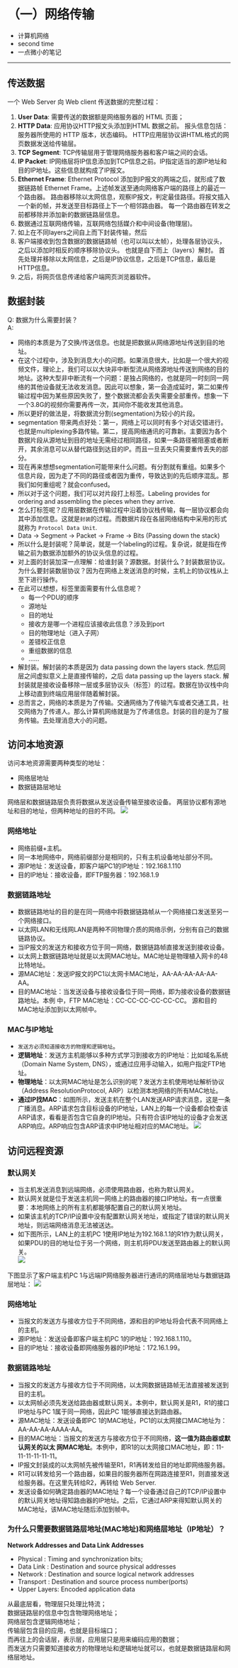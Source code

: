 # （一）网络传输 

- 计算机网络
- second time
- 一点微小的笔记

-------------------


## 传送数据
一个 Web Server 向 Web client 传送数据的完整过程：
1. **User Data**: 需要传送的数据额是网络服务器的 HTML 页面；
2. **HTTP Data**: 应用协议HTTP报文头添加到HTML 数据之前。 
报头信息包括：服务器所使用的 HTTP 版本，状态编码。
HTTP应用层协议讲HTML格式的网页数据发送给传输层。
3. **TCP Segment**: TCP传输层用于管理网络服务器和客户端之间的会话。
4. **IP Packet**: IP网络层将IP信息添加到TCP信息之前。IP指定适当的源IP地址和目的IP地址。这些信息就构成了IP报文。
5. **Ethernet Frame**: Ethernet Protocol 添加到IP报文的两端之后，就形成了数据链路帧 Ethernet Frame。上述帧发送至通向网络客户端的路径上的最近一个路由器。
路由器移除以太网信息，观察IP报文，判定最佳路径。将报文插入一个新的帧，并发送至目标路径上下一个相邻路由器。
每一个路由器在转发之前都移除并添加新的数据链路层信息。
6. 数据通过互联网络传输，互联网络包括媒介和中间设备(物理层)。
7. 如上在不同layers之间自上而下封装传输，然后
8. 客户端接收到包含数据的数据链路帧（也可以叫以太帧），处理各层协议头，之后以添加时相反的顺序移除协议头。
也就是自下而上（layers）解封。
首先处理并移除以太网信息，之后是IP协议信息，之后是TCP信息，最后是HTTP信息。
9. 之后，将网页信息传递给客户端网页浏览器软件。  

## 数据封装
Q: 数据为什么需要封装？<br>
A: 
- 网络的本质是为了交换/传送信息。也就是把数据从网络源地址传送到目的地址。
- 在这个过程中，涉及到消息大小的问题。如果消息很大，比如是一个很大的视频文件，理论上，我们可以以大块非中断型流从网络源地址传送到网络的目的地址。这种大型非中断流有一个问题：是独占网络的，也就是同一时刻同一网络的其他设备就无法收发消息。因此可以想象，第一会造成延时，第二如果传输过程中因为某些原因失败了，整个数据流都会丢失需要全部重传。想象一下一个3.8G的视频你需要再传一次，其间你不能收发其他消息。
- 所以更好的做法是，将数据流分割(segmentation)为较小的片段。
- segmentation 带来两点好处：第一，网络上可以同时有多个对话交错进行。也就是multiplexing多路传输。第二，提高网络通讯的可靠新。主要因为各个数据片段从源地址到目的地址无需经过相同路径，如果一条路径被阻塞或者断开，其余消息可以从替代路径到达目的IP。而且一旦丢失只需要重传丢失的部分。
- 现在再来想想segmentation可能带来什么问题。有分割就有重组。如果多个信息片段，因为走了不同的路径或者因为重传，导致达到的先后顺序混乱。那我们如何重组呢？就会confused。
- 所以对于这个问题，我们可以对片段打上标签。Labeling provides for ordering and assembling the pieces when they arrive.
- 怎么打标签呢？应用层数据在传输过程中沿着协议栈传输，每一层协议都会向其中添加信息。这就是`封装`的过程。而数据片段在各层网络结构中采用的形式就称为 `Protocol Data Unit`.
- Data -> Segment -> Packet -> Frame -> Bits (Passing down the stack)
- 所以什么是封装呢？简单说，就是一个labeling的过程。复杂说，就是指在传输之前为数据添加额外的协议头信息的过程。
- 对上面的封装加深一点理解：给谁封装？源数据。封装什么？封装数层协议。为什么要封装数层协议？因为在网络上发送消息的时候，主机上的协议栈从上至下进行操作。
- 在此可以想想，标签里面需要有什么信息呢？
	- 每一个PDU的顺序
	- 源地址
	- 目的地址
	- 接收方是哪一个进程应该接收此信息？涉及到port
	- 目的物理地址（进入子网）
	- 差错校正信息
	- 重组数据的信息
	- ......
- 解封装。解封装的本质是因为 data passing down the layers stack. 然后同层之间虚拟意义上是直接传输的，之后 data passing up the layers stack. 解封装就是接收设备移除一层或多层协议头（标签）的过程。数据在协议栈中向上移动直到终端应用层伴随着解封装。
- 总而言之，网络的本质是为了传输。交通网络为了传输汽车或者交通工具，社交网络为了传递人。那么计算机网络就是为了传递信息。封装的目的是为了服务传输。去处理消息大小的问题。



## 访问本地资源
访问本地资源需要两种类型的地址：
- 网络层地址
- 数据链路层地址

网络层和数据链路层负责将数据从发送设备传输至接收设备。
两层协议都有源地址和目的地址，但两种地址的目的不同。
![](https://raw.githubusercontent.com/XuemingNotCute/MarkdownPhotos/master/1.PNG)

### 网络地址
- 网络前缀+主机。
- 同一本地网络中，网络前缀部分是相同的，只有主机设备地址部分不同。
- 源IP地址：发送设备，即客户端PC1的IP地址：192.168.1.110
- 目的IP地址：接收设备，即FTP服务器：192.168.1.9

### 数据链路地址
- 数据链路地址的目的是在同一网络中将数据链路帧从一个网络接口发送至另一个网络接口。
- 以太网LAN和无线网LAN是两种不同物理介质的网络示例，分别有自己的数据链路协议。
- 当IP报文的发送方和接收方位于同一网络，数据链路帧直接发送到接收设备。
- 以太网上数据链路地址就是以太网MAC地址。MAC地址是物理植入网卡的48比特地址。
- 源MAC地址：发送IP报文的PC1以太网卡MAC地址，AA-AA-AA-AA-AA-AA。
- 目的MAC地址：当发送设备与接收设备位于同一网络，即为接收设备的数据链路地址。本例
中，FTP MAC地址：CC-CC-CC-CC-CC-CC。
源和目的MAC地址添加到以太网帧中。


### MAC与IP地址
- `发送方必须知道接收方的物理和逻辑地址`。
- **逻辑地址**：发送方主机能够以多种方式学习到接收方的IP地址：比如域名系统（Domain Name System, DNS），或通过应用手动输入，如用户指定FTP地址。
- **物理地址**：以太网MAC地址是怎么识别的呢？发送方主机使用地址解析协议（Address ResolutionProtocol, ARP）以检测本地网络的所有MAC地址。
- **通过IP找MAC**：如图所示，发送主机在整个LAN发送ARP请求消息，这是一条广播消息。ARP请求包含目标设备的IP地址，LAN上的每一个设备都会检查该ARP请求，看看是否包含它自身的IP地址。只有符合该IP地址的设备才会发送ARP响应。ARP响应包含ARP请求中IP地址相对应的MAC地址。
![](https://raw.githubusercontent.com/XuemingNotCute/MarkdownPhotos/master/2.png)

## 访问远程资源

### 默认网关
- 当主机发送消息到远端网络，必须使用路由器，也称为默认网关。
- 默认网关就是位于发送主机同一网络上的路由器的接口IP地址。有一点很重要：本地网络上的所有主机都能够配置自己的默认网关地址。
- 如果该主机的TCP/IP设置中没有配置默认网关地址，或指定了错误的默认网关地址，则远端网络消息无法被送达。
- 如下图所示，LAN上的主机PC 1使用IP地址为192.168.1.1的R1作为默认网关，如果PDU的目的地址位于另一个网络，则主机将PDU发送至路由器上的默认网关。<br>
![](https://raw.githubusercontent.com/XuemingNotCute/MarkdownPhotos/master/3.png)



下图显示了客户端主机PC 1与远端IP网络服务器进行通讯的网络层地址与数据链路层地址：
![](https://raw.githubusercontent.com/XuemingNotCute/MarkdownPhotos/master/4.png)

### 网络地址
- 当报文的发送方与接收方位于不同网络，源和目的IP地址将会代表不同网络上的主机。
- 源IP地址：发送设备即客户端主机PC 1的IP地址：192.168.1.110。
- 目的IP地址：接收设备即网络服务器的IP地址：172.16.1.99。

### 数据链路地址
- 当报文的发送方与接收方位于不同网络，以太网数据链路帧无法直接被发送到目的主机。
- 以太网帧必须先发送给路由器或默认网关。本例中，默认网关是R1，R1的接口IP地址与PC 1属于同一网络，因此PC 1能够直接达到路由器。
- 源MAC地址：发送设备即PC 1的MAC地址，PC1的以太网接口MAC地址为：AA-AA-AA-AAAA-AA。
- 目的MAC地址：当报文的发送方与接收方位于不同网络，**这一值为路由器或默认网关的以太
网MAC地址**。本例中，即R1的以太网接口MAC地址，即：11-11-11-11-11-11。
- IP报文封装成的以太网帧先被传输至R1，R1再转发给目的地址即网络服务器。
- R1可以转发给另一个路由器，如果目的服务器所在网路连接至R1，则直接发送给服务器。在这里先转给R2，再转给 Web Server.
- 发送设备如何确定路由器的MAC地址？每一个设备通过自己的TCP/IP设置中的默认网关地址得知路由器的IP地址。之后，它通过ARP来得知默认网关的MAC地址，该MAC地址随后添加到帧中。


### 为什么只需要数据链路层地址(MAC地址)和网络层地址（IP地址）？
**Network Addresses and Data Link Addresses**
- Physical :  Timing and synchronization bits;
- Data Link : Destination and source physical addresses
- Network : Destination and source logical network addresses
- Transport :  Destination and source process number(ports)
- Upper Layers: Encoded application data

从最底层看，物理层只处理比特流；<br>
数据链路层的信息中包含物理网络地址；<br>
网络层包含逻辑网络地址；<br>
传输层包含目的应用，也就是目标端口；<br>
而再往上的会话层，表示层，应用层只是用来编码应用的数据；<br>
而发送方只需要知道接收方的物理地址和逻辑地址就可以，也就是数据链路层和网络层地址。<br>





